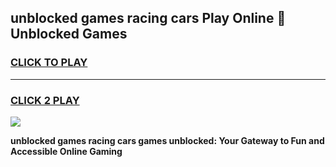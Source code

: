 
## unblocked games racing cars Play Online 👋 Unblocked Games
<h3>
<a href="https://premium.freeplayer.one?title=unblocked_games_racing_cars&ref=19F">CLICK TO PLAY</a></h3>
<hr>

<h3>
<a href="https://premium.freeplayer.one?title=unblocked_games_racing_cars&ref=19F">CLICK 2 PLAY</a>
  
</h3>

<a href="https://premium.freeplayer.one?title=unblocked_games_racing_cars&ref=19F"><img src="https://clearcache.store/games.png"></a>


**unblocked games racing cars games unblocked: Your Gateway to Fun and Accessible Online Gaming**
